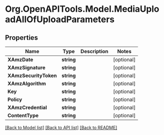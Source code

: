 # Org.OpenAPITools.Model.MediaUploadAllOfUploadParameters

## Properties

Name | Type | Description | Notes
------------ | ------------- | ------------- | -------------
**XAmzDate** | **string** |  | [optional] 
**XAmzSignature** | **string** |  | [optional] 
**XAmzSecurityToken** | **string** |  | [optional] 
**XAmzAlgorithm** | **string** |  | [optional] 
**Key** | **string** |  | [optional] 
**Policy** | **string** |  | [optional] 
**XAmzCredential** | **string** |  | [optional] 
**ContentType** | **string** |  | [optional] 

[[Back to Model list]](../README.md#documentation-for-models) [[Back to API list]](../README.md#documentation-for-api-endpoints) [[Back to README]](../README.md)


